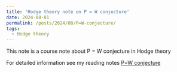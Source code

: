 ```yaml
---
title: 'Hodge theory note on P = W conjecture'
date: 2024-08-01
permalink: /posts/2024/08/P=W-conjecture/
tags:
  - Hodge theory
---
```


This note is a course note about P = W conjecture in Hodge theory

For detailed information see my reading notes [P=W conjecture](https://yilimath.github.io/files/Hodge/PWconjecture.pdf)